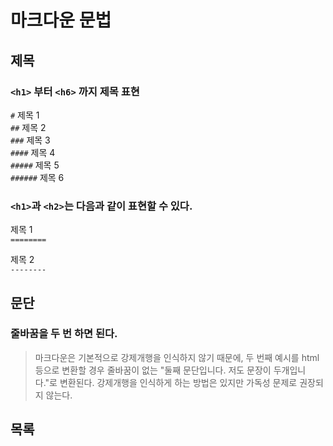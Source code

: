 # 마크다운 문법

## 제목

### `<h1>` 부터 `<h6>` 까지 제목 표현
>
`#`       제목 1  
`##`      제목 2  
`###`     제목 3  
`####`    제목 4  
`#####`   제목 5  
`######`  제목 6  
  
### `<h1>`과 `<h2>`는 다음과 같이 표현할 수 있다.

제목 1  
`========`

제목 2  
`--------`

## 문단

### 줄바꿈을 두 번 하면 된다.
>마크다운은 기본적으로 강제개행을 인식하지 않기 때문에, 두 번째 예시를 html 등으로 변환할 경우 줄바꿈이 없는 "둘째 문단입니다. 저도 문장이 두개입니다."로 변환된다. 강제개행을 인식하게 하는 방법은 있지만 가독성 문제로 권장되지 않는다.
  
## 목록

